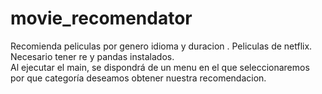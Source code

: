 # movie_recomendator
Recomienda peliculas por genero idioma y duracion . Peliculas de netflix. Necesario tener re y pandas instalados.  
Al ejecutar el main, se dispondrá de un menu en el que seleccionaremos por que categoría deseamos obtener nuestra recomendacion. 
